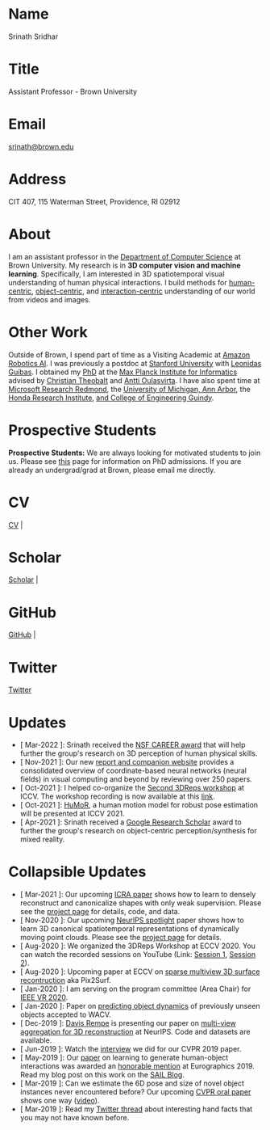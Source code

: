[//]: # (READ CAREFULLY!!! This markdown is used to populate the Home page. Please ensure that there is an EMPTY LINE between the different SECTIONS as well as between the section header and content. Ensure that a section's content follows a level 1 heading '#' as this will act as the 'key' to that section's content in the code. Add any additional information to this comment ONLY. DO NOT ADD ANY NEW COMMENTS TO THIS PAGE.)

# Name

Srinath Sridhar

# Title

Assistant Professor - Brown University

# Email

<srinath@brown.edu>

# Address

CIT 407, 115 Waterman Street, Providence, RI 02912

# About

I am an assistant professor in the [Department of Computer Science](https://cs.brown.edu/) at Brown University. My research is in **3D computer vision and machine learning**. Specifically, I am interested in 3D spatiotemporal visual understanding of human physical interactions. I build methods for [human-centric](https://vcai.mpi-inf.mpg.de/projects/VNect/), [object-centric](https://geometry.stanford.edu/projects/NOCS_CVPR2019/), and [interaction-centric](https://storage.googleapis.com/pirk.io/index.html) understanding of our world from videos and images.

# Other Work

Outside of Brown, I spend part of time as a Visiting Academic at [Amazon Robotics AI](https://www.amazon.jobs/en/teams/rai). I was previously a postdoc at [Stanford University](https://cs.stanford.edu/) with [Leonidas Guibas](https://geometry.stanford.edu/member/guibas/index.html). I obtained my [PhD](https://cs.brown.edu/people/ssrinath/pubs/Dissertation_SrinathSridhar.pdf) at the [Max Planck Institute for Informatics](https://www.mpi-inf.mpg.de/home/) advised by [Christian Theobalt](https://people.mpi-inf.mpg.de/~theobalt/) and [Antti Oulasvirta](http://users.comnet.aalto.fi/oulasvir/). I have also spent time at [Microsoft Research Redmond](https://www.microsoft.com/en-us/research/lab/microsoft-research-redmond/), the [University of Michigan, Ann Arbor](https://umich.edu/), the [Honda Research Institute](https://usa.honda-ri.com/home), [and College of Engineering Guindy](https://ceg.annauniv.edu/).

# Prospective Students

**Prospective Students:** We are always looking for motivated students to join us. Please see [this](https://cs.brown.edu/degrees/doctoral/) page for information on PhD admissions. If you are already an undergrad/grad at Brown, please email me directly.

# CV

[CV](https://cs.brown.edu/people/ssrinath/misc/srinath_sridhar_cv_pub.pdf) |

# Scholar

[Scholar](https://scholar.google.com/citations?user=qIvZT74AAAAJ&hl=en) |

# GitHub

[GitHub](https://github.com/drsrinathsridhar) |

# Twitter

[Twitter](https://twitter.com/drsrinathsridha)

# Updates

* [ Mar-2022 ]: Srinath received the [NSF CAREER award](https://www.nsf.gov/awardsearch/showAward?AWD_ID=2143576) that will help further the group's research on 3D perception of human physical skills.
* [ Nov-2021 ]: Our new [report and companion website](https://neuralfields.cs.brown.edu/) provides a consolidated overview of coordinate-based neural networks (neural fields) in visual computing and beyond by reviewing over 250 papers.
* [ Oct-2021 ]: I helped co-organize the [Second 3DReps workshop](https://ivl.cs.brown.edu/3DReps/) at ICCV. The workshop recording is now available at this [link](https://www.youtube.com/watch?v=4VKTE1Svl30).
* [ Oct-2021 ]: [HuMoR](https://geometry.stanford.edu/projects/humor/), a human motion model for robust pose estimation will be presented at ICCV 2021.
* [ Apr-2021 ]: Srinath received a [Google Research Scholar](https://research.google/outreach/research-scholar-program/recipients/) award to further the group's research on object-centric perception/synthesis for mixed reality.

# Collapsible Updates

* [ Mar-2021 ]: Our upcoming [ICRA paper](https://aadilmehdis.github.io/DRACO-Project-Page/) shows how to learn to densely reconstruct and canonicalize shapes with only weak supervision. Please see the [project page](https://aadilmehdis.github.io/DRACO-Project-Page/) for details, code, and data.
* [ Nov-2020 ]: Our upcoming [NeurIPS spotlight](https://neurips.cc/Conferences/2020/Schedule?type=Spotlight) paper shows how to learn 3D canonical spatiotemporal representations of dynamically moving point clouds. Please see the [project page](https://geometry.stanford.edu/projects/caspr/) for details.
* [ Aug-2020 ]: We organized the 3DReps Workshop at ECCV 2020. You can watch the recorded sessions on YouTube (Link: [Session 1](https://www.youtube.com/watch?v=XaaiwCqEWI4), [Session 2](https://www.youtube.com/watch?v=BskUrVASLB4)).
* [ Aug-2020 ]: Upcoming paper at ECCV on [sparse multiview 3D surface recontruction](https://geometry.stanford.edu/projects/pix2surf/) aka Pix2Surf.
* [ Jan-2020 ]: I am serving on the program committee (Area Chair) for [IEEE VR 2020](http://ieeevr.org/2020/).
* [ Jan-2020 ]: Paper on [predicting object dynamics](https://geometry.stanford.edu/projects/learningdynamicsWACV2020/) of previously unseen objects accepted to WACV.
* [ Dec-2019 ]: [Davis Rempe](https://davrempe.github.io/) is presenting our paper on [multi-view aggregation for 3D reconstruction](https://geometry.stanford.edu/projects/xnocs/) at NeurIPS. Code and datasets are available.
* [ Jun-2019 ]: Watch the [interview](https://www.youtube.com/watch?v=Vz2yDmrVURQ) we did for our CVPR 2019 paper.
* [ May-2019 ]: Our [paper](https://storage.googleapis.com/pirk.io/projects/learning_interactions/index.html) on learning to generate human-object interactions was awarded an [honorable mention](https://cs.brown.edu/people/ssrinath/misc/photos/EG2019_HonMention_crop.jpg) at Eurographics 2019. Read my blog post on this work on the [SAIL Blog](http://ai.stanford.edu/blog/generate-human-object/).
* [ Mar-2019 ]: Can we estimate the 6D pose and size of novel object instances never encountered before? Our upcoming [CVPR oral paper](https://arxiv.org/abs/1901.02970) shows one way ([video](https://www.youtube.com/watch?v=UsfoLcInlhM)).
* [ Mar-2019 ]: Read my [Twitter thread](https://twitter.com/drsrinathsridha/status/1113314946136268800) about interesting hand facts that you may not have known before.
